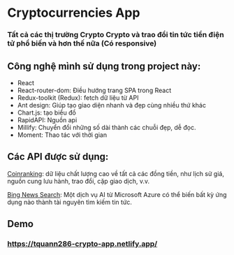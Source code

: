 # Cryptocurrencies App

### Tất cả các thị trường Crypto Crypto và trao đổi tin tức tiền điện tử phổ biến và hơn thế nữa (Có responsive)

## Công nghệ mình sử dụng trong project này:

- React
- React-router-dom: Điều hướng trang SPA trong React
- Redux-toolkit (Redux): fetch dữ liệu từ API
- Ant design: Giúp tạo giao diện nhanh và đẹp cùng nhiều thứ khác
- Chart.js: tạo biểu đồ 
- RapidAPI: Nguồn api
- Millify: Chuyển đổi những số dài thành các chuỗi đẹp, dễ đọc.
- Moment: Thao tác với thời gian

## Các API được sử dụng:
[Coinranking](https://rapidapi.com/Coinranking/api/coinranking1/): dữ liệu chất lượng cao về tất cả các đồng tiền, như lịch sử giá, nguồn cung lưu hành, trao đổi, cặp giao dịch, v.v.

[Bing News Search](https://rapidapi.com/microsoft-azure-org-microsoft-cognitive-services/api/bing-news-search1/): Một dịch vụ AI từ Microsoft Azure có thể biến bất kỳ ứng dụng nào thành tài nguyên tìm kiếm tin tức.

## Demo
### https://tquann286-crypto-app.netlify.app/
